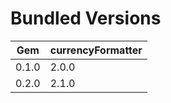 # Bundled Versions

| Gem    | currencyFormatter |
|--------|-----------|
| 0.1.0  | 2.0.0 
| 0.2.0  | 2.1.0 


